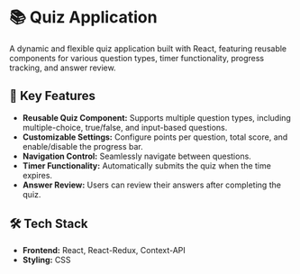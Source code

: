 # 📚 **Quiz Application**

A dynamic and flexible quiz application built with React, featuring reusable components for various question types, timer functionality, progress tracking, and answer review.

## 📝 **Key Features**
- **Reusable Quiz Component:** Supports multiple question types, including multiple-choice, true/false, and input-based questions.
- **Customizable Settings:** Configure points per question, total score, and enable/disable the progress bar.
- **Navigation Control:** Seamlessly navigate between questions.
- **Timer Functionality:** Automatically submits the quiz when the time expires.
- **Answer Review:** Users can review their answers after completing the quiz.

## 🛠️ **Tech Stack**
- **Frontend:** React, React-Redux, Context-API
- **Styling:** CSS

